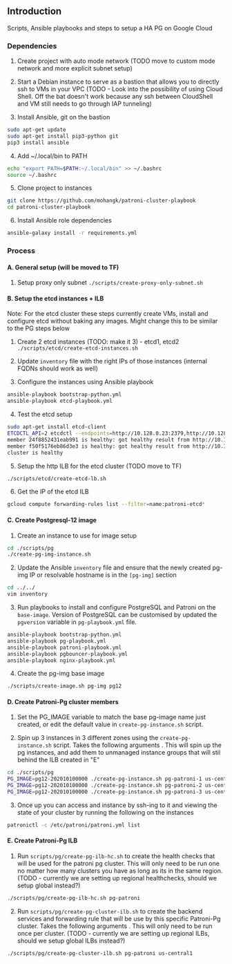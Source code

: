 ## Introduction

Scripts, Ansible playbooks and steps to setup a HA PG on Google Cloud


### Dependencies
1. Create project with auto mode network (TODO move to custom mode network and more explicit subnet setup)

2. Start a Debian instance to serve as a bastion that allows you to directly ssh to VMs in your VPC (TODO - Look into the possibility of using Cloud Shell. Off the bat doesn't work because any ssh between CloudShell and VM still needs to go through IAP tunneling)

3. Install Ansible, git on the bastion 

```bash
sudo apt-get update
sudo apt-get install pip3-python git
pip3 install ansible
```

4. Add  ~/.local/bin to PATH 

```bash
echo "export PATH=$PATH:~/.local/bin" >> ~/.bashrc
source ~/.bashrc
```

5. Clone project to instances

```bash
git clone https://github.com/mohangk/patroni-cluster-playbook
cd patroni-cluster-playbook
```

6. Install Ansible role dependencies

```bash
ansible-galaxy install -r requirements.yml
```


### Process

#### A. General setup (will be moved to TF)

1. Setup proxy only subnet 
`./scripts/create-proxy-only-subnet.sh`

#### B. Setup the etcd instances + ILB

Note: For the etcd cluster these steps currently create VMs, install and configure etcd without baking any images. Might change this to be similar to the PG steps below

1. Create 2 etcd instances (TODO: make it 3) - etcd1, etcd2
`./scripts/etcd/create-etcd-instances.sh`

2. Update `inventory` file with the right IPs of those instances (internal FQDNs should work as well)

3. Configure the instances using Ansible playbook

```bash
ansible-playbook bootstrap-python.yml
ansible-playbook etcd-playbook.yml
```
4. Test the etcd setup
```bash
sudo apt-get install etcd-client
ETCDCTL_API=2 etcdctl --endpoints=http://10.128.0.23:2379,http://10.128.0.24:2379 cluster-health
member 24f8852431eab991 is healthy: got healthy result from http://10.128.0.24:2379
member f50f5176eb86d3e3 is healthy: got healthy result from http://10.128.0.23:2379
cluster is healthy
```
5. Setup the http ILB for the etcd cluster (TODO move to TF)
```bash
./scripts/etcd/create-etcd-lb.sh
```

6. Get the IP of the etcd ILB
```bash 
gcloud compute forwarding-rules list --filter=name:patroni-etcd*
```

#### C. Create Postgresql-12 image

1. Create an instance to use for image setup
```bash
cd ./scripts/pg
./create-pg-img-instance.sh
```
2. Update the Ansible `inventory` file and ensure that the newly created pg-img IP or resolvable hostname is in the `[pg-img]` section
```bash
cd ../../
vim inventory
```
3. Run playbooks to install and configure PostgreSQL and Patroni on the `base-image`. Version of PostgreSQL can be customised by updated the `pgversion` variable in `pg-playbook.yml` file.
```bash
ansible-playbook bootstrap-python.yml
ansible-playbook pg-playbook.yml
ansible-playbook patroni-playbook.yml
ansible-playbook pgbouncer-playbook.yml
ansible-playbook nginx-playbook.yml
```
4. Create the pg-img base image
```bash
./scripts/create-image.sh pg-img pg12
```
#### D. Create Patroni-Pg cluster members
1. Set the PG_IMAGE variable to match the base pg-image name just created, or edit the default value in `create-pg-instance.sh` script.

2. Spin up 3 instances in 3 different zones using the `create-pg-instance.sh` script. Takes the following arguments <hostname> <region> <cluster-name> <etcd-ilb-fqdn>. This will spin up the pg instances, and add them to unmanaged instance groups that will stil behind the ILB created in "E"
```bash
cd ./scripts/pg
PG_IMAGE=pg12-202010100000 ./create-pg-instance.sh pg-patroni-1 us-central1-a pg-patroni 10.128.0.25:80
PG_IMAGE=pg12-202010100000 ./create-pg-instance.sh pg-patroni-2 us-central1-b pg-patroni 10.128.0.25:80
PG_IMAGE=pg12-202010100000 ./create-pg-instance.sh pg-patroni-3 us-central1-c pg-patroni 10.128.0.25:80
```

3. Once up you can access and instance by ssh-ing to it and viewing the state of your cluster by running the following on the instances
```bash
patronictl -c /etc/patroni/patroni.yml list
```
#### E. Create  Patroni-Pg ILB 

1. Run `scripts/pg/create-pg-ilb-hc.sh` to create the health checks that will be used for the patroni pg cluster. This will only need to be run one no matter how many clusters you have as long as its in the same region. (TODO - currently we are setting up regional healthchecks, should we setup global instead?)
```bash
./scripts/pg/create-pg-ilb-hc.sh pg-patroni
```

2. Run `scripts/pg/create-pg-cluster-ilb.sh` to create the backend services and forwarding rule that will be use by this specific Patroni-Pg cluster. Takes the following arguments <cluster-name> <region>. This will only need to be run once per cluster. (TODO - currently we are setting up regional ILBs, should we setup global ILBs instead?)

```bash
./scripts/pg/create-pg-cluster-ilb.sh pg-patroni us-central1
```
